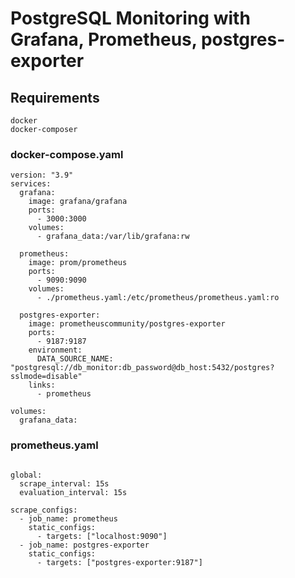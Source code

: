# PostgreSQL Monitoring with Grafana, Prometheus, postgres-exporter

## Requirements
```
docker
docker-composer

```

### docker-compose.yaml

```
version: "3.9"
services:
  grafana:
    image: grafana/grafana
    ports:
      - 3000:3000
    volumes:
      - grafana_data:/var/lib/grafana:rw

  prometheus:
    image: prom/prometheus
    ports:
      - 9090:9090
    volumes:
      - ./prometheus.yaml:/etc/prometheus/prometheus.yaml:ro

  postgres-exporter:
    image: prometheuscommunity/postgres-exporter
    ports:
      - 9187:9187
    environment:
      DATA_SOURCE_NAME: "postgresql://db_monitor:db_password@db_host:5432/postgres?sslmode=disable"
    links:
      - prometheus

volumes:
  grafana_data:

```

### prometheus.yaml

```

global:
  scrape_interval: 15s
  evaluation_interval: 15s

scrape_configs:
  - job_name: prometheus
    static_configs:
      - targets: ["localhost:9090"]
  - job_name: postgres-exporter
    static_configs:
      - targets: ["postgres-exporter:9187"]

```
